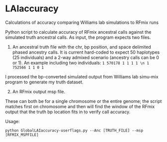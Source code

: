 # LAIaccuracy
Calculations of accuracy comparing Williams lab simulations to RFmix runs

Python script to calculate accuracy of RFmix ancestral calls against the simulated truth ancestral calls. 
As input, the program expects two files. 

1) An ancestral truth file with the chr, bp position, and space delimited phased ancestry calls. 
It is current hard-coded to expect 50 haplotypes (25 individuals) and a 2-way admixed scenario (ancestry calls can be 0 or 1).
An example including two individuals:
```1 570178 1 1 1 1 \n 1 752566 1 1 0 1```

I processed the bp-converted simulated output from Williams lab simu-mix program to generate my truth dataset.

2) An RFmix output msp file. 

These can both be for a single chromosome or the entire genome; the script matches first on chromosome and then will find the window of the RFmix output that the truth bp location fits in to verify call accuracy.

Usage:

```python GlobalLAIaccuracy-userflags.py --Anc [TRUTH_FILE] --msp [RFMIX_MSPFILE]```



